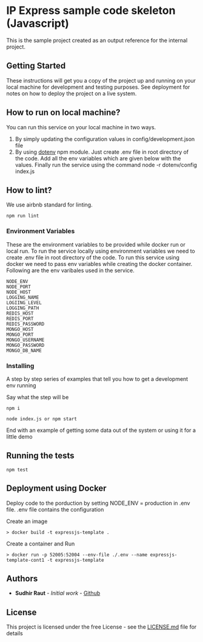 # IP Express sample code skeleton (Javascript)

This is the sample project created as an output reference for the internal project.

## Getting Started

These instructions will get you a copy of the project up and running on your local machine for development and testing purposes. See deployment for notes on how to deploy the project on a live system.

## How to run on local machine?

You can run this service on your local machine in two ways.
1. By simply updating the configuration values in config/development.json file
2. By using [dotenv](https://www.npmjs.com/package/dotenv) npm module. Just create .env file in root directory of the code. Add all the env variables which are given below with the values. Finally run the service using the command node -r dotenv/config index.js

## How to lint?
We use airbnb standard for linting.

```
npm run lint

```

### Environment Variables

These are the environment variables to be provided while docker run or local run.
To run the service locally using environment variables we need to create .env file in root directory of the code. 
To run this service using docker we need to pass env variables while creating the docker container.
Following are the env varibales used in the service.

```
NODE_ENV
NODE_PORT
NODE_HOST
LOGGING_NAME
LOGIING_LEVEL
LOGGING_PATH
REDIS_HOST
REDIS_PORT
REDIS_PASSWORD
MONGO_HOST
MONGO_PORT
MONGO_USERNAME
MONGO_PASSWORD
MONGO_DB_NAME

```

### Installing

A step by step series of examples that tell you how to get a development env running

Say what the step will be

```
npm i
```


```
node index.js or npm start
```

End with an example of getting some data out of the system or using it for a little demo

## Running the tests


```
npm test
```



## Deployment using Docker

Deploy code to the porduction by setting NODE_ENV = production in .env file.
.env file contains the configuration

Create an image
```
> docker build -t expressjs-template .
```
Create a container and Run
```
> docker run -p 52005:52004 --env-file ./.env --name expressjs-template-cont1 -t expressjs-template
```

## Authors

* **Sudhir Raut** - *Initial work* - [Github](https://github.com/sudhirraut)


## License

This project is licensed under the free License - see the [LICENSE.md](LICENSE.md) file for details
